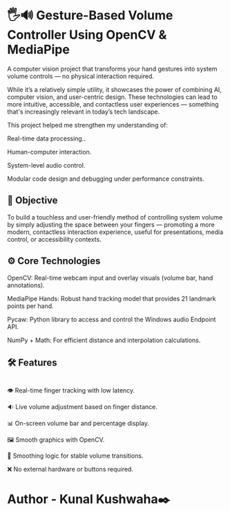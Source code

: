 # 🖐🔊 Gesture-Based Volume Controller Using OpenCV & MediaPipe

A computer vision project that transforms your hand gestures into system volume controls — no physical interaction required.<br>

While it’s a relatively simple utility, it showcases the power of combining AI, computer vision, and user-centric design. These technologies can lead to more intuitive, accessible, and contactless user experiences — something that's increasingly relevant in today’s tech landscape.<br>

This project helped me strengthen my understanding of:

Real-time data processing..

Human-computer interaction.

System-level audio control.

Modular code design and debugging under performance constraints.


<h2>🎯 Objective</h2>
To build a touchless and user-friendly method of controlling system volume by simply adjusting the space between your fingers — promoting a more modern, contactless interaction experience, useful for presentations, media control, or accessibility contexts.

<h2>⚙️ Core Technologies<br></h2>
OpenCV: Real-time webcam input and overlay visuals (volume bar, hand annotations).

MediaPipe Hands: Robust hand tracking model that provides 21 landmark points per hand.

Pycaw: Python library to access and control the Windows audio Endpoint API.

NumPy + Math: For efficient distance and interpolation calculations.




<h2>🛠 Features</h2><br>
👁️ Real-time finger tracking with low latency.

🔉 Live volume adjustment based on finger distance.

📊 On-screen volume bar and percentage display.

🖼️ Smooth graphics with OpenCV.

🔄 Smoothing logic for stable volume transitions.

❌ No external hardware or buttons required.

# Author - Kunal Kushwaha✒️
